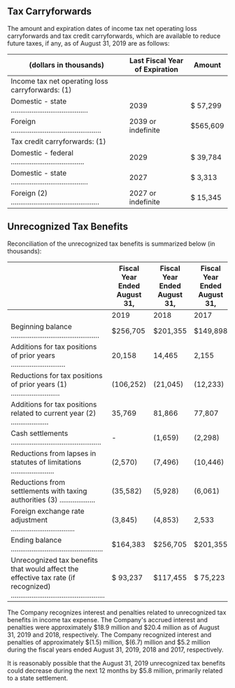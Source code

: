 ## Tax Carryforwards

The amount and expiration dates of income tax net operating loss carryforwards and tax credit carryforwards, which are available to reduce future taxes, if any, as of August 31, 2019 are as follows:

| (dollars in thousands)                                      | Last Fiscal Year of Expiration   | Amount   |
|-------------------------------------------------------------|----------------------------------|----------|
| Income tax net operating loss carryforwards: (1)            |                                  |          |
| Domestic - state .........................................  | 2039                             | $ 57,299 |
| Foreign ................................................    | 2039 or indefinite               | $565,609 |
| Tax credit carryforwards: (1)                               |                                  |          |
| Domestic - federal .......................................  | 2029                             | $ 39,784 |
| Domestic - state .........................................  | 2027                             | $ 3,313  |
| Foreign (2) ............................................... | 2027 or indefinite               | $ 15,345 |

## Unrecognized Tax Benefits

Reconciliation of the unrecognized tax benefits is summarized below (in thousands):

|                                                                                                                                       | Fiscal Year Ended August 31,   | Fiscal Year Ended August 31,   | Fiscal Year Ended August 31,   |
|---------------------------------------------------------------------------------------------------------------------------------------|--------------------------------|--------------------------------|--------------------------------|
|                                                                                                                                       | 2019                           | 2018                           | 2017                           |
| Beginning balance ...............................................                                                                     | $256,705                       | $201,355                       | $149,898                       |
| Additions for tax positions of prior years .............................                                                              | 20,158                         | 14,465                         | 2,155                          |
| Reductions for tax positions of prior years (1) ..........................                                                            | (106,252)                      | (21,045)                       | (12,233)                       |
| Additions for tax positions related to current year (2) ....................                                                          | 35,769                         | 81,866                         | 77,807                         |
| Cash settlements ................................................                                                                     | -                              | (1,659)                        | (2,298)                        |
| Reductions from lapses in statutes of limitations .......................                                                             | (2,570)                        | (7,496)                        | (10,446)                       |
| Reductions from settlements with taxing authorities (3) ...................                                                           | (35,582)                       | (5,928)                        | (6,061)                        |
| Foreign exchange rate adjustment ..................................                                                                   | (3,845)                        | (4,853)                        | 2,533                          |
| Ending balance .................................................                                                                      | $164,383                       | $256,705                       | $201,355                       |
| Unrecognized tax benefits that would affect the effective tax rate (if recognized) .................................................. | $ 93,237                       | $117,455                       | $ 75,223                       |

The Company recognizes interest and penalties related to unrecognized tax benefits in income tax expense. The Company's accrued interest and penalties were approximately $18.9 million and $20.4 million as of August 31, 2019 and 2018, respectively. The Company recognized interest and penalties of approximately $(1.5) million, $(6.7) million and $5.2 million during the fiscal years ended August 31, 2019, 2018 and 2017, respectively.

It is reasonably possible that the August 31, 2019 unrecognized tax benefits could decrease during the next 12 months by $5.8 million, primarily related to a state settlement.